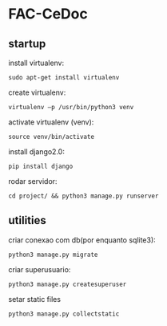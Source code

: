 # FAC-CeDoc

## startup
install virtualenv:

```sudo apt-get install virtualenv```

create virtualenv:

```virtualenv –p /usr/bin/python3 venv```

activate virtualenv (venv):

```source venv/bin/activate```

install django2.0:

```pip install django```

rodar servidor:

```cd project/ && python3 manage.py runserver``` 

## utilities

criar conexao com db(por enquanto sqlite3):

```python3 manage.py migrate``` 

criar superusuario:

```python3 manage.py createsuperuser```

setar static files

```python3 manage.py collectstatic```
